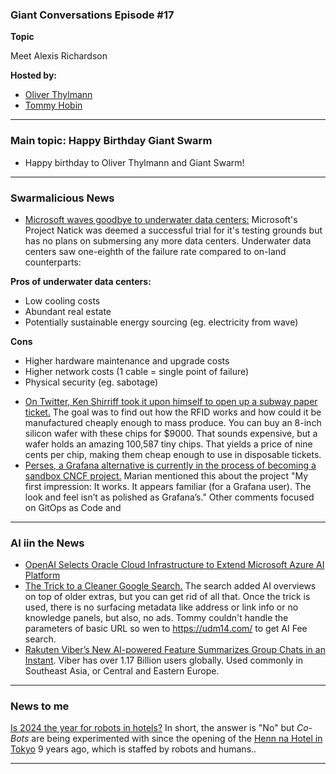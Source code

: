 ### Giant Conversations Episode #17

**Topic** 

Meet Alexis Richardson

**Hosted by:** 

* [Oliver Thylmann](https://twitter.com/othylmann)
* [Tommy Hobin](https://twitter.com/tommyhobin)

------------------------------------------------------------------------------------------------------------------------------
### Main topic: Happy Birthday Giant Swarm 

- Happy birthday to Oliver Thylmann and Giant Swarm!

------------------------------------------------------------------------------------------------------------------------------

### Swarmalicious News 

- [Microsoft waves goodbye to underwater data centers:](https://www.windowscentral.com/microsoft/microsoft-waves-goodbye-to-underwater-data-centers) Microsoft's Project Natick was deemed a successful trial for it's testing grounds but has no plans on submersing any more data centers. Underwater data centers saw one-eighth of the failure rate compared to on-land counterparts:

**Pros of underwater data centers:**
* Low cooling costs
* Abundant real estate
* Potentially sustainable energy sourcing (eg. electricity from wave)

**Cons**
* Higher hardware maintenance and upgrade costs
* Higher network costs (1 cable = single point of failure)
* Physical security (eg. sabotage)

- [On Twitter, Ken Shirriff took it upon himself to open up a subway paper ticket.](https://x.com/kenshirriff/status/1804907452808192346)
The goal was to find out how the RFID works and how could it be manufactured cheaply enough to mass produce.
You can buy an 8-inch silicon wafer with these chips for $9000. That sounds expensive, but a wafer holds an amazing 100,587 tiny chips. That yields a price of nine cents per chip, making them cheap enough to use in disposable tickets.
- [Perses, a Grafana alternative is currently in the process of becoming a sandbox CNCF project.](https://perses.dev/)
Marian mentioned this about the project "My first impression: It works. It appears familiar (for a Grafana user). The look and feel isn’t as polished as Grafana’s." Other comments focused on GitOps as Code and 

------------------------------------------------------------------------------------------------------------------------------
### AI iin the News

- [OpenAI Selects Oracle Cloud Infrastructure to Extend Microsoft Azure AI Platform](https://www.oracle.com/news/announcement/openai-selects-oracle-cloud-infrastructure-to-extend-microsoft-azure-ai-platform-2024-06-11/)
- [The Trick to a Cleaner Google Search.](https://spectrum.ieee.org/turn-off-ai-overview-google) The search added AI overviews on top of older extras, but you can get rid of all that. Once the trick is used, there is no surfacing metadata like address or link info or no knowledge panels, but also, no ads. Tommy couldn't handle the parameters of basic URL so wen to https://udm14.com/ to get AI Fee search.
- [Rakuten Viber’s New AI-powered Feature Summarizes Group Chats in an Instant](https://global.rakuten.com/corp/news/press/2024/0411_01.html). Viber has over 1.17 Billion users globally. Used commonly in Southeast Asia, or Central and Eastern Europe.

------------------------------------------------------------------------------------------------------------------------------
### News to me

[Is 2024 the year for robots in hotels?](https://www.hftp.org/news/4120241/is-2024-the-year-for-robots-in-hotels) In short, the answer is "No" but _Co-Bots_ are being experimented with since the opening of the [Henn na Hotel in Tokyo]([url](https://www.hennnahotel.com/ginza/en/)) 9 years ago, which is staffed by robots and humans..



------------------------------------------------------------------------------------------------------------------------------

